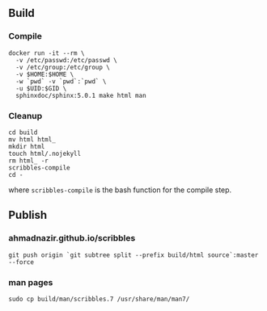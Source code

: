 ## Build

### Compile

```
docker run -it --rm \
  -v /etc/passwd:/etc/passwd \
  -v /etc/group:/etc/group \
  -v $HOME:$HOME \
  -w `pwd` -v `pwd`:`pwd` \
  -u $UID:$GID \
  sphinxdoc/sphinx:5.0.1 make html man
```

### Cleanup

```
cd build
mv html html_
mkdir html
touch html/.nojekyll
rm html_ -r
scribbles-compile
cd -
```

where `scribbles-compile` is the bash function for the compile step.

## Publish

### ahmadnazir.github.io/scribbles

```
git push origin `git subtree split --prefix build/html source`:master --force
```

### man pages

```
sudo cp build/man/scribbles.7 /usr/share/man/man7/
```
